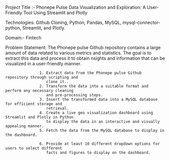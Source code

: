 Project Title :- Phonepe Pulse Data Visualization and Exploration:
                 A User-Friendly Tool Using Streamlit and Plotly

Technologies: Github Cloning, Python, Pandas, MySQL,
             mysql-connector-python, Streamlit, and Plotly.

Domain:- Fintech

Problem Statement: The Phonepe pulse Github repository contains a large amount of data related to
                   various metrics and statistics. The goal is to extract this data and process it to obtain
                   nsights and information that can be visualized in a user-friendly manner.

                   1. Extract data from the Phonepe pulse Github repository through scripting and
                      clone it..
                   2. Transform the data into a suitable format and perform any necessary cleaning
                      and pre-processing steps.
                   3. Insert the transformed data into a MySQL database for efficient storage and
                      retrieval.
                   4. Create a live geo visualization dashboard using Streamlit and Plotly in Python
                      to display the data in an interactive and visually appealing manner.
                   5. Fetch the data from the MySQL database to display in the dashboard.
                   
                   6. Provide at least 10 different dropdown options for users to select different
                      facts and figures to display on the dashboard.
